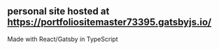 ## personal site hosted at https://portfoliositemaster73395.gatsbyjs.io/

Made with React/Gatsby in TypeScript
